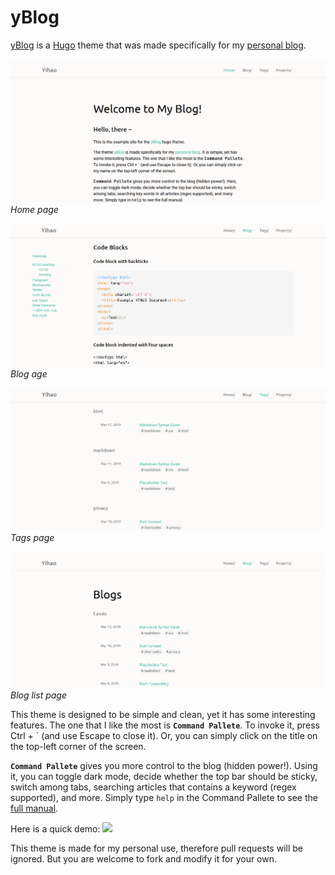 # yBlog

[yBlog](https://coderyihaowang.github.io/yblog) is a [Hugo](https://gohugo.io) theme that was made specifically for my [personal blog](https://coderyihaowang.github.io). 

![](./screenshots/screenshot1.png)
_Home page_

![](./screenshots/screenshot2.png)
_Blog age_

![](./screenshots/screenshot3.png)
_Tags page_

![](./screenshots/screenshot4.png)
_Blog list page_


This theme is designed to be simple and clean, yet it has some interesting features. The one that I like the most is **`Command Pallete`**. To invoke it, press Ctrl + ` (and use Escape to close it). Or, you can simply click on the title on the top-left corner of the screen.

**`Command Pallete`** gives you more control to the blog (hidden power!). Using it, you can toggle dark mode, decide whether the top bar should be sticky, switch among tabs, searching articles that contains a keyword (regex supported), and more. Simply type `help` in the Command Pallete to see the [full manual](https://coderyihaowang.github.io/yBlog/help).

Here is a quick demo:
![](./screenshots/demo.gif)

This theme is made for my personal use, therefore pull requests will be ignored. But you are welcome to fork and modify it for your own.
